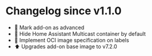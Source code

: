 # Changelog since v1.1.0
- 🔨 Mark add-on as advanced 
- 🔨 Hide Home Assistant Multicast container by default 
- 🔨 Implement OCI image specification on labels 
- ⬆ Upgrades add-on base image to v7.2.0 
